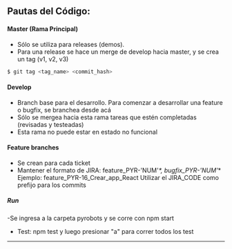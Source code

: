 ## Pautas del Código:

#### Master (Rama Principal)

- Sólo se utiliza para releases (demos).
- Para una release se hace un merge de develop hacia master, y se crea un tag (v1, v2, v3)
```bash
$ git tag <tag_name> <commit_hash>
```

#### Develop
- Branch base para el desarrollo. Para comenzar a desarrollar una feature o bugfix, se branchea desde acá
- Sólo se mergea hacia esta rama tareas que estén completadas (revisadas y testeadas)
- Esta rama no puede estar en estado no funcional

#### Feature branches
- Se crean para cada ticket
- Mantener el formato de JIRA:
		feature_PYR-'NUM'_*, bugfix_PYR-'NUM'_*
		Ejemplo: feature_PYR-16_Crear_app_React
	Utilizar el JIRA_CODE como prefijo para los commits

##### Run

-Se ingresa a la carpeta pyrobots y se corre con npm start
- Test: npm test
y luego presionar "a" para correr todos los test
------------

